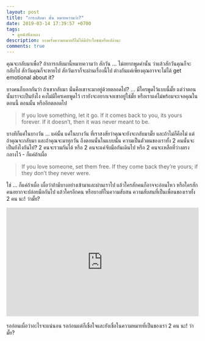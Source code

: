 ```yaml
---
layout: post
title: "การกลับมา นั้น หมายความว่า?"
date: 2019-03-14 17:39:57 +0700
tags:
  - ดูหนังฟังเพลง
description: บางครั้งความหมายก็ไม่ได้มีประโยชน์หรือเปล่านะ
comments: true
---
```

คุณจะกลับมาเพื่อ? ถ้าการกลับมานี้หมายความว่า สักวัน ... ไม่อยากพูดคำนั้น ว่าแล้วสักวันคุณก็จะกลับไป สักวันคุณก็จะหายไป สักวันเราก็จะผ่านเรื่องนี้ไป ต่างกันแค่เพียงคุณอาจจะไม่ได้ get emotional about it?

บางคนก็บอกกันว่า ถ้าเขากลับมา นั่นคือเขาจะมาอยู่ด้วยตลอดไป? ... มีใครพูดไว้แบบนี้มั๊ย แต่ว่าตอนนั้นเราจะเป็นยังไง คงไม่มีใครเคยพูดไว้ เรายังจะอยากเจอเขาอยู่ใช่มั๊ย หรือเราแค่ไม่พร้อมจะเจอคุณในตอนนี้ ตอนนั้น หรืออีกตลอดไป

> If you love something, let it go. If it comes back to you, its yours forever. If it doesn’t, then it was never meant to be.

บางทีก็แค่ในบางวัน ... แค่นั้น แค่ในบางวัน ที่เราสงสัยว่าคุณจะยังจะกลับมามั๊ย และถ้าไม่ก็คือไม่ แต่ถ้าคุณจะกลับมา และถ้าคุณจะมาทุกวัน ถึงตอนนั้นในแบบนั้น ความเป็นตัวตนของเราทั้ง 2 คนนั้นจะเป็นยังไงกันไป? 2 คนจะรวมกันได้ หรือ 2 คนจะแค่จับมือกันเดินไป หรือ 2 คนจะเหลือที่ว่างตรงกลางไว้ - ก็แค่ถ้าเผื่อ

>If you love someone, set them free. If they come back they’re yours; if they don’t they never were.

ใช่ ... ก็แค่ถ้าเผื่อ เผื่อว่าถ้ามีบางอย่างเข้ามาและผ่านเราไป แล้วใครสักคนก็อาจจะอ่อนไหว หรือใครสักคนอยากจะปล่อยมือกันไป แล้วใครอีกคน หรือบางทีในความสับสน ความสับสนที่เป็นเพื่อนของเราทั้ง 2 คน นะ! ว่ามั๊ย?

<div style="position:relative;width:100%;height:0;padding-bottom:56.25%;">
<iframe style="width:100%;height:100%;position:absolute;top:0;left:0;" src="https://www.youtube.com/embed/DviID8Ni7Ns" frameborder="0" allow="autoplay; encrypted-media" allowfullscreen>
</iframe>
</div>
<br />รอก่อนเผื่อว่าอะไรจะแน่นอน <i class="fa fa-heart" style="color:#C38FD6"></i> รอก่อนแต่ก็เชื่อใจและยังเชื่อในความหมายที่เป็นของเรา 2 คน นะ! ว่ามั๊ย?
